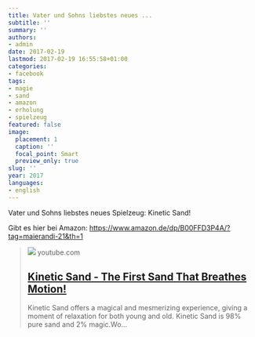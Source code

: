 ```yaml
---
title: Vater und Sohns liebstes neues ...
subtitle: ''
summary: ''
authors:
- admin
date: 2017-02-19
lastmod: 2017-02-19 16:55:58+01:00
categories:
- facebook
tags:
- magie
- sand
- amazon
- erholung
- spielzeug
featured: false
image:
  placement: 1
  caption: ''
  focal_point: Smart
  preview_only: true
slug: ''
year: 2017
languages:
- english
---
```


Vater und Sohns liebstes neues Spielzeug: Kinetic Sand! 

Gibt es hier bei Amazon: https://www.amazon.de/dp/B00FFD3P4A/?tag=maierandi-21&th=1
> [![](https://i.ytimg.com/vi/50_-zqsgDA4/maxresdefault.jpg)](https://www.youtube.com/watch?v=50_-zqsgDA4)
> youtube.com
> ## [Kinetic Sand - The First Sand That Breathes Motion!](https://www.youtube.com/watch?v=50_-zqsgDA4)
>
>Kinetic Sand offers a magical and mesmerizing experience, giving a moment of relaxation for both young and old. Kinetic Sand is 98% pure sand and 2% magic.Wo...